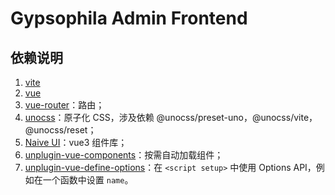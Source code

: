 # Gypsophila Admin Frontend

## 依赖说明

1. [vite](https://cn.vitejs.dev/)
2. [vue](https://cn.vuejs.org/)
3. [vue-router](https://router.vuejs.org/zh/introduction.html)：路由；
4. [unocss](https://zhuanlan.zhihu.com/p/425814828?utm_medium=social&utm_oi=31225867665408)：原子化 CSS，涉及依赖 @unocss/preset-uno，@unocss/vite，@unocss/reset；
5. [Naive UI](https://www.naiveui.com/zh-CN/light)：vue3 组件库；
6. [unplugin-vue-components](https://github.com/antfu/unplugin-vue-components)：按需自动加载组件；
7. [unplugin-vue-define-options](https://github.com/sxzz/unplugin-vue-macros/tree/main/packages/define-options#readme)：在 `<script setup>` 中使用 Options API，例如在一个函数中设置 `name`。
